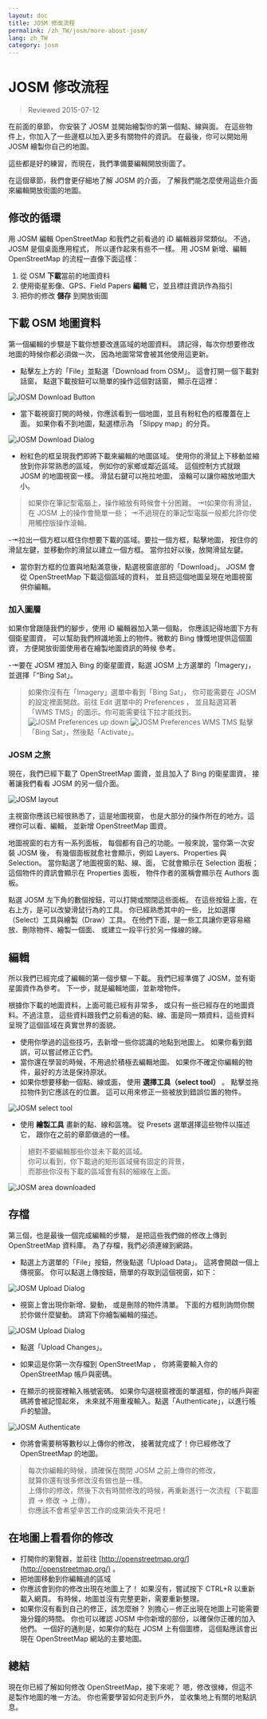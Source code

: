 ```yaml
---
layout: doc
title: JOSM 修改流程
permalink: /zh_TW/josm/more-about-josm/
lang: zh_TW
category: josm
---
```


JOSM 修改流程
========================

> Reviewed 2015-07-12  

在前面的章節，
你安裝了 JOSM 並開始繪製你的第一個點、線與面。
在這些物件上，你加入了一些邊框以加入更多有關物件的資訊。
在最後，你可以開始用 JOSM 繪製你自己的地圖。

這些都是好的練習，而現在，我們準備要編輯開放街圖了。

在這個章節，我們會更仔細地了解 JOSM 的介面，
了解我們能怎麼使用這些介面來編輯開放街圖的地圖。

修改的循環
---------------------
用 JOSM 編輯 OpenStreetMap 和我們之前看過的 iD 編輯器非常類似。
不過， JOSM 是個桌面應用程式，
所以運作起來有些不一樣。
用 JOSM 新增、編輯 OpenStreetMap 的流程一直像下面這樣：

1. 從 OSM **下載**當前的地圖資料
2. 使用衛星影像、GPS、Field Papers **編輯** 它，並且標註資訊作為指引
3. 把你的修改 **儲存** 到開放街圖

下載 OSM 地圖資料
--------------------
第一個編輯的步驟是下載你想要改進區域的地圖資料。
請記得，每次你想要修改地圖的時候你都必須做一次，
因為地圖常常會被其他使用這更新。

- 點擊左上方的「File」並點選「Download from OSM」。
    這會打開一個下載對話窗，
    點選下載按鈕可以簡單的操作這個對話窗，
    顯示在這裡：

![JOSM Download Button][]

- 當下載視窗打開的時候，你應該看到一個地圖，並且有粉紅色的框覆蓋在上面。
    如果你看不到地圖，點選標示為
    「Slippy map」的分頁。

![JOSM Download Dialog][]

- 粉紅色的框呈現我們即將下載來編輯的地圖區域。
    使用你的滑鼠上下移動並縮放到你非常熟悉的區域，
    例如你的家鄉或鄰近區域。
    這個控制方式就跟 JOSM 的地圖視窗一樣。
    滑鼠右鍵可以拖拉地圖，
    滾輪可以讓你縮放地圖大小。

> 如果你在筆記型電腦上，操作縮放有時候會十分困難。
>⇥t如果你有滑鼠，在 JOSM 上的操作會簡單一些；
>⇥不過現在的筆記型電腦一般都允許你使用觸控版操作滾輪。

-⇥拉出一個方框以框住你想要下載的區域。要拉一個方框，點擊地圖，
    按住你的滑鼠左鍵，並移動你的滑鼠以建立一個方框。
    當你拉好以後，放開滑鼠左鍵。
- 當你對方框的位置與地點滿意後，點選視窗底部的「Download」。
    JOSM 會從 OpenStreetMap 下載這個區域的資料，
    並且把這個地圖呈現在地圖視窗
    供你編輯。

### 加入圖層
如果你曾跟隨我們的腳步，使用 iD 編輯器加入第一個點，
你應該記得地圖下方有個衛星圖資，
可以幫助我們辨識地面上的物件。微軟的 Bing 慷慨地提供這個圖資，
方便開放街圖使用者在繪製地圖資訊的時候
參考。

-⇥要在 JOSM 裡加入 Bing 的衛星圖資，點選 JOSM 上方選單的「Imagery」，
    並選擇「“Bing Sat」。

> 如果你沒有在「Imagery」選單中看到「Bing Sat」，
> 你可能需要在 JOSM 的設定裡面開啟。前往 Edit 選單中的 Preferences ，
> 並且點選寫著「WMS TMS」的圖示。你可能需要往下拉才能找到。
> ![JOSM Preferences up down][]
> ![JOSM Preferences WMS TMS][]
> 點擊「Bing Sat」，然後點「Activate」。


### JOSM 之旅
現在，我們已經下載了 OpenStreetMap 圖資，並且加入了 Bing 的衛星圖資，
接著讓我們看看 JOSM 的另一個介面。

![JOSM layout][]

主視窗你應該已經很熟悉了，這是地圖視窗， 
也是大部分的操作所在的地方。這裡你可以看、編輯，
並新增 OpenStreetMap 圖資。

地圖視窗的右方有一系列面板，
每個都有自己的功能。一般來說，當你第一次安裝 JOSM 後，
有幾個面板就愈社會顯示，例如 Layers、Properties 與 Selection。
當你點選了地圖視窗的點、線、面，
它就會顯示在 Selection 面板；
這個物件的資訊會顯示在 Properties 面板，
物件作者的匿稱會顯示在 Authors 面板。

點選 JOSM 左下角的數個按鈕，可以打開或關閉這些面板。
在這些按鈕上面，在右上方，是可以改變滑鼠行為的工具。
你已經熟悉其中的一些，
比如選擇（Select）工具與繪製（Draw）工具。
在他們下面，是一些工具讓你更容易縮放、刪除物件、繪製一個面、
或建立一段平行於另一條線的線。


編輯
----
所以我們已經完成了編輯的第一個步驟－下載。
我們已經準備了 JOSM，並有衛星圖資作為參考。
下一步，就是編輯地圖，並新增物件。

根據你下載的地圖資料，上面可能已經有非常多，
或只有一些已經存在的地圖資料。不過注意，
這些資料跟我們之前看過的點、線、面是同一類資料，這些資料呈現了這個區域在真實世界的面貌。

- 使用你學過的這些技巧，去新增一些你認識的地點到地圖上。
	如果你看到錯誤，可以嘗試修正它們。
- 當你還在學習的時候，不用過於積極去編輯地圖。
	如果你不確定你編輯的物件，最好的方法是保持原狀。
- 如果你想要移動一個點、線或面，
    使用 **選擇工具（select tool）** 。
    點擊並拖拉物件到它應該在的位置。
    這可以用來修正一些被放到錯誤位置的物件。

![JOSM select tool][]

- 使用 **繪製工具** 畫新的點、線和區塊。
    從 Presets 選單選擇這些物件以描述它，
    跟你在之前的章節做過的一樣。 

> 絕對不要編輯那些你並未下載的區域。  
你可以看到，你下載過的矩形區域擁有固定的背景，  
而那些你沒有下載的區域會有斜的細線在上面。  

![JOSM area downloaded][]

存檔
--------------
第三個，也是最後一個完成編輯的步驟，
是把這些我們做的修改上傳到 OpenStreetMap 資料庫。
為了存檔，我們必須連線到網路。

- 點選上方選單的「File」按鈕，然後點選「Upload Data」。
    這將會開啟一個上傳視窗。
    你可以點選上傳按鈕，簡單的存取到這個視窗，如下：

![JOSM Upload Dialog][]

- 視窗上會出現你新增、變動，
    或是刪除的物件清單。
    下面的方框則詢問你關於你做什麼變動。
    請寫下你繪製編輯的描述。

![JOSM Upload Dialog][]

- 點選「Upload Changes」。

- 如果這是你第一次存檔到 OpenStreetMap ，
    你將需要輸入你的 OpenStreetMap 帳戶與密碼。
- 在顯示的視窗裡輸入帳號密碼。
    如果你勾選視窗裡面的單選框，你的帳戶與密碼將會被記憶起來，
    未來就不用重複輸入。點選「Authenticate」，以進行帳戶的驗證。

![JOSM Authenticate][]

- 你將會需要稍等數秒以上傳你的修改，
    接著就完成了！你已經修改了 OpenStreetMap 的地圖。

> 每次你編輯的時候，請確保在關閉 JOSM 之前上傳你的修改，  
> 就算你還有很多修改沒有做也是一樣。  
> 上傳你的修改，然後下次有時間修改的時候，再重新進行一次流程（下載圖資 → 修改 → 上傳）。  
> 你應該不會希望辛苦工作的成果消失不見吧！

在地圖上看看你的修改
---------------------------
- 打開你的瀏覽器，並前往 [http://openstreetmap.org/](http://openstreetmap.org/) 。
- 把地圖移動到你編輯過的區域
- 你應該會到你的修改出現在地圖上了！
    如果沒有，嘗試按下 CTRL+R 以重新載入網頁。
    有時候，地圖並沒有完整更新，需要重新整理。
- 如果你沒有看到自己的修正，該怎麼辦？
    別擔心－修正出現在地圖上可能需要幾分鐘的時間。
    你也可以確認 JOSM 中你新增的部份，以確保你正確的加入他們。
    一個好的通則是，如果你的點在 JOSM 上有個圖標，
    這個點應該會出現在 OpenStreetMap 網站的主要地圖。

總結
-------
現在你已經了解如何修改 OpenStreetMap，接下來呢？
嗯，修改很棒，但這不是製作地圖的唯一方法。
你也需要學習如何走到戶外，
並收集地上有關的地點訊息。


[JOSM Download Button]: /images/josm/josm_download-button.png
[JOSM Download Dialog]: /images/josm/josm_download-dialog.png
[JOSM Preferences up down]: /images/josm/josm_preferences-up-down.png
[JOSM Preferences WMS TMS]: /images/josm/josm_preferences-wms-tms.png
[JOSM layout]: /images/josm/josm_layout.png
[JOSM select tool]: /images/josm/josm_select-tool.png
[JOSM area downloaded]: /images/josm/josm_area-downloaded.png
[JOSM Upload Button]: /images/josm/josm_upload-button.png
[JOSM Upload Dialog]: /images/josm/josm_upload-dialog.png
[JOSM Authenticate]: /images/josm/josm_authenticate.png
